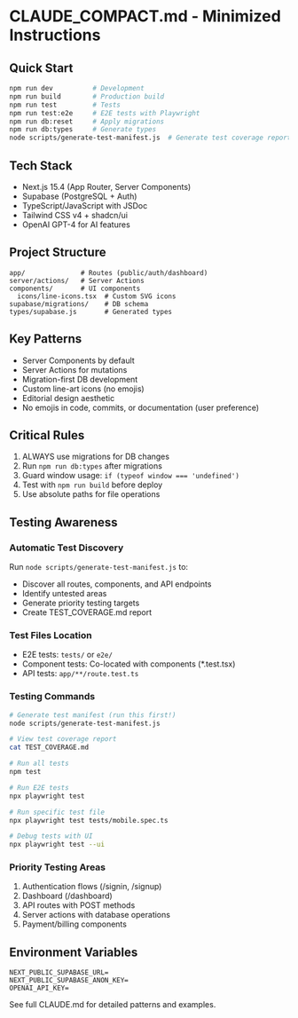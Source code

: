 # CLAUDE_COMPACT.md - Minimized Instructions

## Quick Start
```bash
npm run dev          # Development
npm run build        # Production build
npm run test         # Tests
npm run test:e2e     # E2E tests with Playwright
npm run db:reset     # Apply migrations
npm run db:types     # Generate types
node scripts/generate-test-manifest.js  # Generate test coverage report
```

## Tech Stack
- Next.js 15.4 (App Router, Server Components)
- Supabase (PostgreSQL + Auth)
- TypeScript/JavaScript with JSDoc
- Tailwind CSS v4 + shadcn/ui
- OpenAI GPT-4 for AI features

## Project Structure
```
app/              # Routes (public/auth/dashboard)
server/actions/   # Server Actions
components/       # UI components
  icons/line-icons.tsx  # Custom SVG icons
supabase/migrations/    # DB schema
types/supabase.js       # Generated types
```

## Key Patterns
- Server Components by default
- Server Actions for mutations
- Migration-first DB development
- Custom line-art icons (no emojis)
- Editorial design aesthetic
- No emojis in code, commits, or documentation (user preference)

## Critical Rules
1. ALWAYS use migrations for DB changes
2. Run `npm run db:types` after migrations
3. Guard window usage: `if (typeof window === 'undefined')`
4. Test with `npm run build` before deploy
5. Use absolute paths for file operations

## Testing Awareness

### Automatic Test Discovery
Run `node scripts/generate-test-manifest.js` to:
- Discover all routes, components, and API endpoints
- Identify untested areas
- Generate priority testing targets
- Create TEST_COVERAGE.md report

### Test Files Location
- E2E tests: `tests/` or `e2e/`
- Component tests: Co-located with components (*.test.tsx)
- API tests: `app/**/route.test.ts`

### Testing Commands
```bash
# Generate test manifest (run this first!)
node scripts/generate-test-manifest.js

# View test coverage report
cat TEST_COVERAGE.md

# Run all tests
npm test

# Run E2E tests
npx playwright test

# Run specific test file
npx playwright test tests/mobile.spec.ts

# Debug tests with UI
npx playwright test --ui
```

### Priority Testing Areas
1. Authentication flows (/signin, /signup)
2. Dashboard (/dashboard)
3. API routes with POST methods
4. Server actions with database operations
5. Payment/billing components

## Environment Variables
```env
NEXT_PUBLIC_SUPABASE_URL=
NEXT_PUBLIC_SUPABASE_ANON_KEY=
OPENAI_API_KEY=
```

See full CLAUDE.md for detailed patterns and examples.